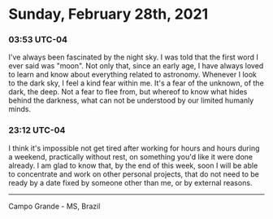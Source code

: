 # Sunday, February 28th, 2021

### 03:53 UTC-04

I've always been fascinated by the night sky. I was told that the first word I ever
said was "moon". Not only that, since an early age, I have always loved to learn
and know about everything related to astronomy. Whenever I look to the dark sky,
I feel a kind fear within me. It's a fear of the unknown, of the dark, the deep.
Not a fear to flee from, but whereof to know what hides behind the darkness, what 
can not be understood by our limited humanly minds.

### 23:12 UTC-04

I think it's impossible not get tired after working for hours and hours during a
weekend, practically without rest, on something you'd like it were done already.
I am glad to know that, by the end of this week, soon I will be able to concentrate
and work on other personal projects, that do not need to be ready by a date fixed
by someone other than me, or by external reasons.

---

Campo Grande - MS, Brazil
